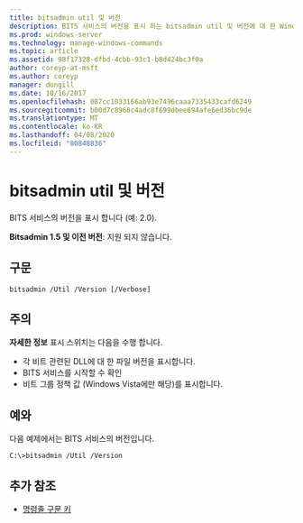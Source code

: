 ```yaml
---
title: bitsadmin util 및 버전
description: BITS 서비스의 버전을 표시 하는 bitsadmin util 및 버전에 대 한 Windows 명령 항목입니다.
ms.prod: windows-server
ms.technology: manage-windows-commands
ms.topic: article
ms.assetid: 98f17328-dfbd-4cbb-93c1-b8d424bc3f0a
author: coreyp-at-msft
ms.author: coreyp
manager: dongill
ms.date: 10/16/2017
ms.openlocfilehash: 087cc1033166ab93e7496caaa7335433cafd6249
ms.sourcegitcommit: b00d7c8968c4adc8f699dbee694afe6ed36bc9de
ms.translationtype: MT
ms.contentlocale: ko-KR
ms.lasthandoff: 04/08/2020
ms.locfileid: "80848836"
---
```

# <a name="bitsadmin-util-and-version"></a>bitsadmin util 및 버전

BITS 서비스의 버전을 표시 합니다 (예: 2.0).

**Bitsadmin 1.5 및 이전 버전**: 지원 되지 않습니다.

## <a name="syntax"></a>구문

```
bitsadmin /Util /Version [/Verbose]
```

## <a name="remarks"></a>주의

**자세한 정보** 표시 스위치는 다음을 수행 합니다.
-   각 비트 관련된 DLL에 대 한 파일 버전을 표시합니다.
-   BITS 서비스를 시작할 수 확인
-   비트 그룹 정책 값 (Windows Vista에만 해당)를 표시합니다.

## <a name="examples"></a><a name=BKMK_examples></a>예와

다음 예제에서는 BITS 서비스의 버전입니다.
```
C:\>bitsadmin /Util /Version
```

## <a name="additional-references"></a>추가 참조

- [명령줄 구문 키](command-line-syntax-key.md)